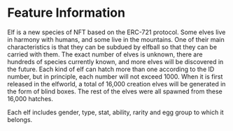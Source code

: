 # Feature Information

Elf is a new species of NFT based on the ERC-721 protocol. Some elves live in harmony with humans, and some live in the mountains. One of their main characteristics is that they can be subdued by elfball so that they can be carried with them. The exact number of elves is unknown, there are hundreds of species currently known, and more elves will be discovered in the future. Each kind of elf can hatch more than one according to the ID number, but in principle, each number will not exceed 1000. When it is first released in the elfworld, a total of 16,000 creation elves will be generated in the form of blind boxes. The rest of the elves were all spawned from these 16,000 hatches.

Each elf includes gender, type, stat, ability, rarity and egg group to which it belongs.
